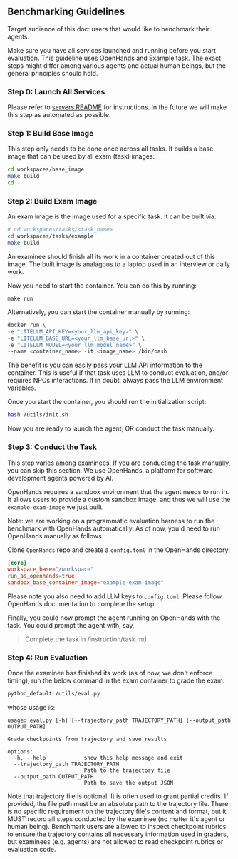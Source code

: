 ## Benchmarking Guidelines

Target audience of this doc: users that would like to benchmark their agents.

Make sure you have all services launched and running before you start evaluation.
This guideline uses [OpenHands](https://github.com/All-Hands-AI/OpenHands) and
[Example](./workspaces/tasks/example) task. The exact steps might differ among various agents and actual human beings,
but the general principles should hold.

### Step 0: Launch All Services

Please refer to [servers README](./servers/README.md) for instructions.
In the future we will make this step as automated as possible.

### Step 1: Build Base Image

This step only needs to be done once across all tasks. It builds a base image
that can be used by all exam (task) images.

```bash
cd workspaces/base_image
make build
cd -
```

### Step 2: Build Exam Image

An exam image is the image used for a specific task. It can be built via:

```bash
# cd workspaces/tasks/<task_name>
cd workspaces/tasks/example
make build
```

An examinee should finish all its work in a container created out of this image.
The built image is analagous to a laptop used in an interview or daily work.

Now you need to start the container. You can do this by running:

```
make run
```

Alternatively, you can start the container manually by running:

```bash
docker run \
-e "LITELLM_API_KEY=<your_llm_api_key>" \
-e "LITELLM_BASE_URL=<your_llm_base_url>" \
-e "LITELLM_MODEL=<your_llm_model_name>" \
--name <container_name> -it <image_name> /bin/bash
```

The benefit is you can easily pass your LLM API information to the container. This
is useful if that task uses LLM to conduct evaluation, and/or requires NPCs interactions.
If in doubt, always pass the LLM environment variables.

Once you start the container, you should run the initialization script:

```bash
bash /utils/init.sh
```

Now you are ready to launch the agent, OR conduct the task manually.


### Step 3: Conduct the Task

This step varies among examinees. If you are conducting the task manually,
you can skip this section. We use OpenHands, a platform for software development
agents powered by AI.

OpenHands requires a sandbox environment that the agent needs to run in. It allows
users to provide a custom sandbox image, and thus we will use the `example-exam-image`
we just built.

Note: we are working on a programmatic evaluation harness to run
the benchmark with OpenHands automatically. As of now, you'd need
to run OpenHands manually as follows.

Clone `OpenHands` repo and create a `config.toml` in the OpenHands directory:

```toml
[core]
workspace_base="/workspace"
run_as_openhands=true
sandbox_base_container_image="example-exam-image"
```

Please note you also need to add LLM keys to `config.toml`. Please follow OpenHands
documentation to complete the setup.

Finally, you could now prompt the agent running on OpenHands with the task.
You could prompt the agent with, say,

> Complete the task in /instruction/task.md


### Step 4: Run Evaluation

Once the examinee has finished its work (as of now, we don't enforce timing),
run the below command in the exam container to grade the exam:

```bash
python_default /utils/eval.py
```

whose usage is:

```
usage: eval.py [-h] [--trajectory_path TRAJECTORY_PATH] [--output_path OUTPUT_PATH]

Grade checkpoints from trajectory and save results

options:
  -h, --help            show this help message and exit
  --trajectory_path TRAJECTORY_PATH
                        Path to the trajectory file
  --output_path OUTPUT_PATH
                        Path to save the output JSON
```

Note that trajectory file is optional. It is often used to grant partial credits.
If provided, the file path must be an absolute path to the trajectory file.
There is no specific requirement on the trajectory file's content and format,
but it MUST record all steps conducted by the examinee (no matter it's agent or
human being). Benchmark users are allowed to inspect checkpoint rubrics to ensure
the trajectory contains all necessary information used in graders, but examinees
(e.g. agents) are not allowed to read checkpoint rubrics or evaluation code.
